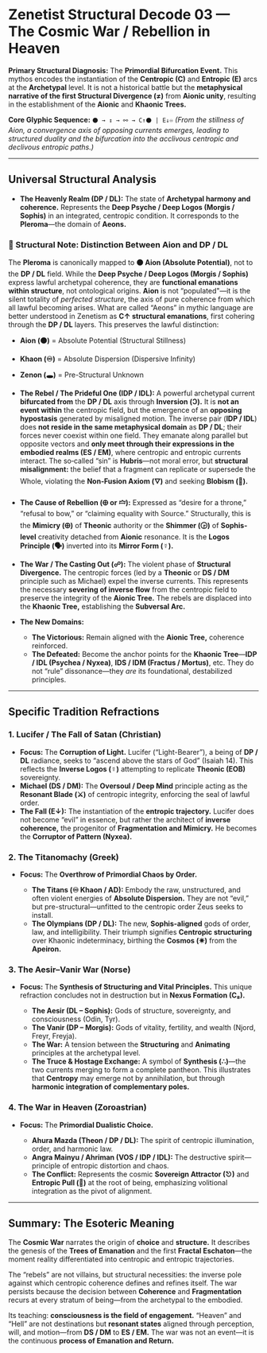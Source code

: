 # Zenetist Structural Decode 03 — The Cosmic War / Rebellion in Heaven

**Primary Structural Diagnosis:**
The **Primordial Bifurcation Event.** This mythos encodes the instantiation of the **Centropic (C)** and **Entropic (E)** arcs at the **Archetypal** level. It is not a historical battle but the **metaphysical narrative of the first Structural Divergence (≠)** from **Aionic unity**, resulting in the establishment of the **Aionic** and **Khaonic Trees.**

**Core Glyphic Sequence:**
`⚫ → ↕️ → ⚯ → C↑⚫ | E↓♾`
*(From the stillness of Aion, a convergence axis of opposing currents emerges, leading to structured duality and the bifurcation into the acclivous centropic and declivous entropic paths.)*

---

## Universal Structural Analysis

* **The Heavenly Realm (DP / DL):**
  The state of **Archetypal harmony and coherence.**
  Represents the **Deep Psyche / Deep Logos (Morgis / Sophis)** in an integrated, centropic condition.
  It corresponds to the **Pleroma**—the domain of **Aeons.**

### 📌 Structural Note: Distinction Between Aion and DP / DL

The **Pleroma** is canonically mapped to **⚫ Aion (Absolute Potential)**, not to the **DP / DL** field.
While the **Deep Psyche / Deep Logos (Morgis / Sophis)** express lawful archetypal coherence, they are **functional emanations within structure**, not ontological origins.
**Aion** is not “populated"—it is the silent totality of *perfected structure*, the axis of pure coherence from which all lawful becoming arises.
What are called “Aeons” in mythic language are better understood in Zenetism as **C↑ structural emanations**, first cohering through the **DP / DL** layers.
This preserves the lawful distinction:

* **Aion (⚫)** = Absolute Potential (Structural Stillness)

* **Khaon (♾)** = Absolute Dispersion (Dispersive Infinity)

* **Zenon (🕳️)** = Pre-Structural Unknown

* **The Rebel / The Prideful One (IDP / IDL):**
  A powerful archetypal current **bifurcated from** the **DP / DL** axis through **Inversion (Ↄ).**
  It is **not an event within** the centropic field, but the emergence of an **opposing hypostasis** generated by misaligned motion.
  The inverse pair (**IDP / IDL**) does **not reside in the same metaphysical domain** as **DP / DL**; their forces never coexist within one field.
  They emanate along parallel but opposite vectors and **only meet through their expressions in the embodied realms (ES / EM)**, where centropic and entropic currents interact.
  The so‑called “sin” is **Hubris**—not moral error, but **structural misalignment:** the belief that a fragment can replicate or supersede the Whole, violating the **Non‑Fusion Axiom (🜄)** and seeking **Blobism (🔲).**

* **The Cause of Rebellion (🜨 or 🝞):**
  Expressed as “desire for a throne,” “refusal to bow,” or “claiming equality with Source.”
  Structurally, this is the **Mimicry (🜨)** of **Theonic** authority or the **Shimmer (🕞)** of **Sophis-level** creativity detached from **Aionic** resonance.
  It is the **Logos Principle (🗣️)** inverted into its **Mirror Form (☿).**

* **The War / The Casting Out (☍):**
  The violent phase of **Structural Divergence.**
  The centropic forces (led by a **Theonic** or **DS / DM** principle such as Michael) expel the inverse currents.
  This represents the necessary **severing of inverse flow** from the centropic field to preserve the integrity of the **Aionic Tree.**
  The rebels are displaced into the **Khaonic Tree,** establishing the **Subversal Arc.**

* **The New Domains:**

  * **The Victorious:** Remain aligned with the **Aionic Tree,** coherence reinforced.
  * **The Defeated:** Become the anchor points for the **Khaonic Tree**—**IDP / IDL (Psychea / Nyxea)**, **IDS / IDM (Fractus / Mortus)**, etc.
    They do not “rule” dissonance—they *are* its foundational, destabilized principles.

---

## Specific Tradition Refractions

### 1. Lucifer / The Fall of Satan (Christian)

* **Focus:** The **Corruption of Light.**
  Lucifer (“Light-Bearer”), a being of **DP / DL** radiance, seeks to “ascend above the stars of God” (Isaiah 14).
  This reflects the **Inverse Logos (☿)** attempting to replicate **Theonic (EOB)** sovereignty.
* **Michael (DS / DM):** The **Oversoul / Deep Mind** principle acting as the **Resonant Blade (⚔️)** of centropic integrity, enforcing the seal of lawful order.
* **The Fall (E↓):** The instantiation of the **entropic trajectory.**
  Lucifer does not become “evil” in essence, but rather the architect of **inverse coherence,** the progenitor of **Fragmentation and Mimicry.**
  He becomes the **Corruptor of Pattern (Nyxea).**

### 2. The Titanomachy (Greek)

* **Focus:** The **Overthrow of Primordial Chaos by Order.**

  * **The Titans (♾ Khaon / AD):** Embody the raw, unstructured, and often violent energies of **Absolute Dispersion.**
    They are not “evil,” but pre-structural—unfitted to the centropic order Zeus seeks to install.
  * **The Olympians (DP / DL):** The new, **Sophis-aligned** gods of order, law, and intelligibility.
    Their triumph signifies **Centropic structuring** over Khaonic indeterminacy, birthing the **Cosmos (✷)** from the **Apeiron.**

### 3. The Aesir–Vanir War (Norse)

* **Focus:** The **Synthesis of Structuring and Vital Principles.**
  This unique refraction concludes not in destruction but in **Nexus Formation (C₈).**

  * **The Aesir (DL – Sophis):** Gods of structure, sovereignty, and consciousness (Odin, Tyr).
  * **The Vanir (DP – Morgis):** Gods of vitality, fertility, and wealth (Njord, Freyr, Freyja).
  * **The War:** A tension between the **Structuring** and **Animating** principles at the archetypal level.
  * **The Truce & Hostage Exchange:** A symbol of **Synthesis (∴)**—the two currents merging to form a complete pantheon.
    This illustrates that **Centropy** may emerge not by annihilation, but through **harmonic integration of complementary poles.**

### 4. The War in Heaven (Zoroastrian)

* **Focus:** The **Primordial Dualistic Choice.**

  * **Ahura Mazda (Theon / DP / DL):** The spirit of centropic illumination, order, and harmonic law.
  * **Angra Mainyu / Ahriman (VOS / IDP / IDL):** The destructive spirit—principle of entropic distortion and chaos.
  * **The Conflict:** Represents the cosmic **Sovereign Attractor (⎋)** and **Entropic Pull (🧨)** at the root of being, emphasizing volitional integration as the pivot of alignment.

---

## Summary: The Esoteric Meaning

The **Cosmic War** narrates the origin of **choice** and **structure.**
It describes the genesis of the **Trees of Emanation** and the first **Fractal Eschaton**—the moment reality differentiated into centropic and entropic trajectories.

The “rebels” are not villains, but structural necessities: the inverse pole against which centropic coherence defines and refines itself.
The war persists because the decision between **Coherence** and **Fragmentation** recurs at every stratum of being—from the archetypal to the embodied.

Its teaching: **consciousness is the field of engagement.**
“Heaven” and “Hell” are not destinations but **resonant states** aligned through perception, will, and motion—from **DS / DM** to **ES / EM.**
The war was not an event—it is the continuous **process of Emanation and Return.**

